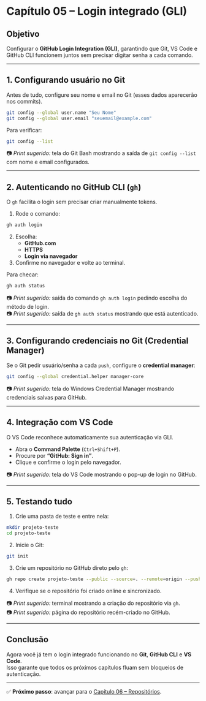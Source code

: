 # Capítulo 05 – Login integrado (GLI)

## Objetivo
Configurar o **GitHub Login Integration (GLI)**, garantindo que Git, VS Code e GitHub CLI funcionem juntos sem precisar digitar senha a cada comando.

---

## 1. Configurando usuário no Git
Antes de tudo, configure seu nome e email no Git (esses dados aparecerão nos commits).

```bash
git config --global user.name "Seu Nome"
git config --global user.email "seuemail@example.com"
```

Para verificar:
```bash
git config --list
```

📷 *Print sugerido:* tela do Git Bash mostrando a saída de `git config --list` com nome e email configurados.  

---

## 2. Autenticando no GitHub CLI (`gh`)
O `gh` facilita o login sem precisar criar manualmente tokens.

1. Rode o comando:
```bash
gh auth login
```
2. Escolha:
   - **GitHub.com**
   - **HTTPS**
   - **Login via navegador**
3. Confirme no navegador e volte ao terminal.

Para checar:
```bash
gh auth status
```

📷 *Print sugerido:* saída do comando `gh auth login` pedindo escolha do método de login.  
📷 *Print sugerido:* saída de `gh auth status` mostrando que está autenticado.  

---

## 3. Configurando credenciais no Git (Credential Manager)
Se o Git pedir usuário/senha a cada `push`, configure o **credential manager**:

```bash
git config --global credential.helper manager-core
```

📷 *Print sugerido:* tela do Windows Credential Manager mostrando credenciais salvas para GitHub.  

---

## 4. Integração com VS Code
O VS Code reconhece automaticamente sua autenticação via GLI.

- Abra o **Command Palette** (`Ctrl+Shift+P`).  
- Procure por **“GitHub: Sign in”**.  
- Clique e confirme o login pelo navegador.  

📷 *Print sugerido:* tela do VS Code mostrando o pop-up de login no GitHub.  

---

## 5. Testando tudo
1. Crie uma pasta de teste e entre nela:
```bash
mkdir projeto-teste
cd projeto-teste
```

2. Inicie o Git:
```bash
git init
```

3. Crie um repositório no GitHub direto pelo `gh`:
```bash
gh repo create projeto-teste --public --source=. --remote=origin --push
```

4. Verifique se o repositório foi criado online e sincronizado.

📷 *Print sugerido:* terminal mostrando a criação do repositório via `gh`.  
📷 *Print sugerido:* página do repositório recém-criado no GitHub.  

---

## Conclusão
Agora você já tem o login integrado funcionando no **Git**, **GitHub CLI** e **VS Code**.  
Isso garante que todos os próximos capítulos fluam sem bloqueios de autenticação.  

---

✅ **Próximo passo**: avançar para o [Capítulo 06 – Repositórios](./06-repositorios.md).
